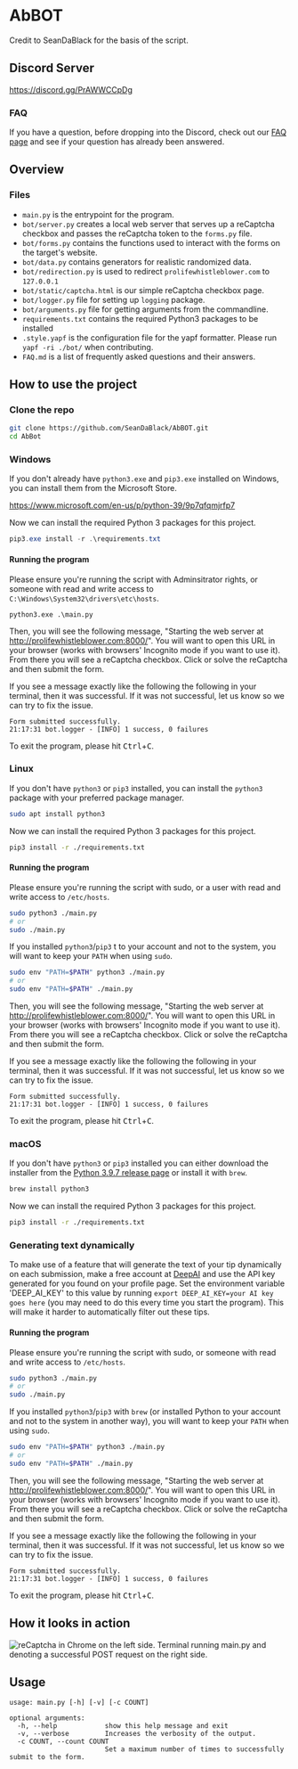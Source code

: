 # AbBOT

Credit to SeanDaBlack for the basis of the script.

## Discord Server

https://discord.gg/PrAWWCCpDg

### FAQ

If you have a question, before dropping into the Discord, check out our [FAQ page](https://github.com/SeanDaBlack/AbBOT/blob/main/FAQ.md) and see if your question has already been answered.

## Overview

### Files

- `main.py` is the entrypoint for the program.
- `bot/server.py` creates a local web server that serves up a reCaptcha checkbox and passes the reCaptcha token to the `forms.py` file.
- `bot/forms.py` contains the functions used to interact with the forms on the target's website.
- `bot/data.py` contains generators for realistic randomized data.
- `bot/redirection.py` is used to redirect `prolifewhistleblower.com` to `127.0.0.1`
- `bot/static/captcha.html` is our simple reCaptcha checkbox page.
- `bot/logger.py` file for setting up `logging` package.
- `bot/arguments.py` file for getting arguments from the commandline.
- `requirements.txt` contains the required Python3 packages to be installed
- `.style.yapf` is the configuration file for the yapf formatter. Please run `yapf -ri ./bot/` when contributing.
- `FAQ.md` is a list of frequently asked questions and their answers.

## How to use the project

### Clone the repo

```bash
git clone https://github.com/SeanDaBlack/AbBOT.git
cd AbBot
```

### Windows

If you don't already have `python3.exe` and `pip3.exe` installed on Windows, you can install them from the Microsoft Store.

https://www.microsoft.com/en-us/p/python-39/9p7qfqmjrfp7

Now we can install the required Python 3 packages for this project.

```powershell
pip3.exe install -r .\requirements.txt
```

#### Running the program

Please ensure you're running the script with Adminsitrator rights, or someone with read and write access to `C:\Windows\System32\drivers\etc\hosts`.

```
python3.exe .\main.py
```

Then, you will see the following message, "Starting the web server at http://prolifewhistleblower.com:8000/". You will want to open this URL in your browser (works with browsers' Incognito mode if you want to use it). From there you will see a reCaptcha checkbox. Click or solve the reCaptcha and then submit the form.

If you see a message exactly like the following the following in your terminal, then it was successful. If it was not successful, let us know so we can try to fix the issue.

```text
Form submitted successfully.
21:17:31 bot.logger - [INFO] 1 success, 0 failures
```

To exit the program, please hit <kbd>Ctrl</kbd>+<kbd>C</kbd>.

### Linux

If you don't have `python3` or `pip3` installed, you can install the `python3` package with your preferred package manager.

```bash
sudo apt install python3
```

Now we can install the required Python 3 packages for this project.

```bash
pip3 install -r ./requirements.txt
```

#### Running the program

Please ensure you're running the script with sudo, or a user with read and write access to `/etc/hosts`.

```bash
sudo python3 ./main.py
# or
sudo ./main.py
```

If you installed `python3`/`pip3` t to your account and not to the system, you will want to keep your `PATH` when using `sudo`.

```bash
sudo env "PATH=$PATH" python3 ./main.py
# or
sudo env "PATH=$PATH" ./main.py
```

Then, you will see the following message, "Starting the web server at http://prolifewhistleblower.com:8000/". You will want to open this URL in your browser (works with browsers' Incognito mode if you want to use it). From there you will see a reCaptcha checkbox. Click or solve the reCaptcha and then submit the form.

If you see a message exactly like the following the following in your terminal, then it was successful. If it was not successful, let us know so we can try to fix the issue.

```text
Form submitted successfully.
21:17:31 bot.logger - [INFO] 1 success, 0 failures
```

To exit the program, please hit <kbd>Ctrl</kbd>+<kbd>C</kbd>.

### macOS

If you don't have `python3` or `pip3` installed you can either download the installer from the [Python 3.9.7 release page](https://www.python.org/downloads/release/python-397/) or install it with `brew`.

```bash
brew install python3
```

Now we can install the required Python 3 packages for this project.

```bash
pip3 install -r ./requirements.txt
```

### Generating text dynamically

To make use of a feature that will generate the text of your tip dynamically on each submission, make a free account at [DeepAI](https://deepai.org/machine-learning-model/text-generator) and use the API key generated for you found on your profile page. Set the environment variable 'DEEP_AI_KEY' to this value by running `export DEEP_AI_KEY=your AI key goes here` (you may need to do this every time you start the program). This will make it harder to automatically filter out these tips.

#### Running the program

Please ensure you're running the script with sudo, or someone with read and write access to `/etc/hosts`.

```bash
sudo python3 ./main.py
# or
sudo ./main.py
```

If you installed `python3`/`pip3` with `brew` (or installed Python to your account and not to the system in another way), you will want to keep your `PATH` when using `sudo`.

```bash
sudo env "PATH=$PATH" python3 ./main.py
# or
sudo env "PATH=$PATH" ./main.py
```

Then, you will see the following message, "Starting the web server at http://prolifewhistleblower.com:8000/". You will want to open this URL in your browser (works with browsers' Incognito mode if you want to use it). From there you will see a reCaptcha checkbox. Click or solve the reCaptcha and then submit the form.

If you see a message exactly like the following the following in your terminal, then it was successful. If it was not successful, let us know so we can try to fix the issue.

```text
Form submitted successfully.
21:17:31 bot.logger - [INFO] 1 success, 0 failures
```

To exit the program, please hit <kbd>Ctrl</kbd>+<kbd>C</kbd>.

## How it looks in action

![reCaptcha in Chrome on the left side. Terminal running main.py and denoting a successful POST request on the right side.](https://cdn.discordapp.com/attachments/883159187666919549/883350251833028668/unknown.png)

## Usage

```text
usage: main.py [-h] [-v] [-c COUNT]

optional arguments:
  -h, --help            show this help message and exit
  -v, --verbose         Increases the verbosity of the output.
  -c COUNT, --count COUNT
                        Set a maximum number of times to successfully submit to the form.
```
